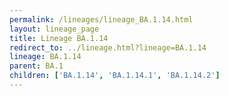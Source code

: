 ```yaml
---
permalink: /lineages/lineage_BA.1.14.html
layout: lineage_page
title: Lineage BA.1.14
redirect_to: ../lineage.html?lineage=BA.1.14
lineage: BA.1.14
parent: BA.1
children: ['BA.1.14', 'BA.1.14.1', 'BA.1.14.2']
---
```

